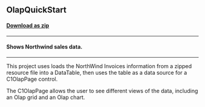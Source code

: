 ## OlapQuickStart
#### [Download as zip](https://grapecity.github.io/DownGit/#/home?url=https://github.com/GrapeCity/ComponentOne-WPF-Samples/tree/master/NET_4.6.2/C1.WPF.Olap/CS/OlapQuickStart/OlapQuickStart)
____
#### Shows Northwind sales data.
____
This project uses loads the NorthWind Invoices information
from a zipped resource file into a DataTable, then uses 
the table as a data source for a C1OlapPage control.

The C1OlapPage allows the user to see different views of the 
data, including an Olap grid and an Olap chart.
